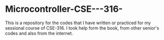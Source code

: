 # Microcontroller-CSE---316-

This is a repository for the codes that I have written or practiced for my sessional course of CSE-316.
I took help form the book, from other senior's codes and also from the internet.
